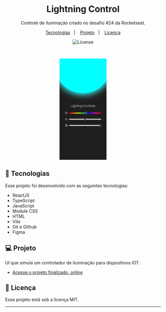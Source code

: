 <h1 align="center">Lightning Control</h1>

<p align="center">
Controle de iluminação criado no desafio #24 da Rocketseat. <br/>
</p>

<p align="center">
  <a href="#-tecnologias">Tecnologias</a>&nbsp;&nbsp;&nbsp;|&nbsp;&nbsp;&nbsp;
  <a href="#-projeto">Projeto</a>&nbsp;&nbsp;&nbsp;|&nbsp;&nbsp;&nbsp;
  <a href="#memo-licença">Licença</a>
</p>

<p align="center">
  <img alt="License" src="https://img.shields.io/static/v1?label=license&message=MIT&color=49AA26&labelColor=000000">
</p>

<br>

<p align="center">
  <img alt="projeto Ignite Feed" src=".github/Cover.png" width="30%">
</p>

## 🚀 Tecnologias

Esse projeto foi desenvolvido com as seguintes tecnologias:

- ReactJS
- TypeScript
- JavaScript
- Module CSS
- HTML
- Vite
- Git e Github
- Figma

## 💻 Projeto

UI que simula um controlador de iluminação para dispositivos IOT.

- [Acesse o projeto finalizado, online](https://lighting-control.vercel.app/)

## :memo: Licença

Esse projeto está sob a licença MIT.

---
